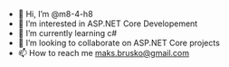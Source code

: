 - 👋 Hi, I’m @m8-4-h8
- 👀 I’m interested in ASP.NET Core Developement
- 🌱 I’m currently learning c#
- 💞️ I’m looking to collaborate on ASP.NET Core projects
- 📫 How to reach me maks.brusko@gmail.com

<!---
m8-4-h8/m8-4-h8 is a ✨ special ✨ repository because its `README.md` (this file) appears on your GitHub profile.
You can click the Preview link to take a look at your changes.
--->
